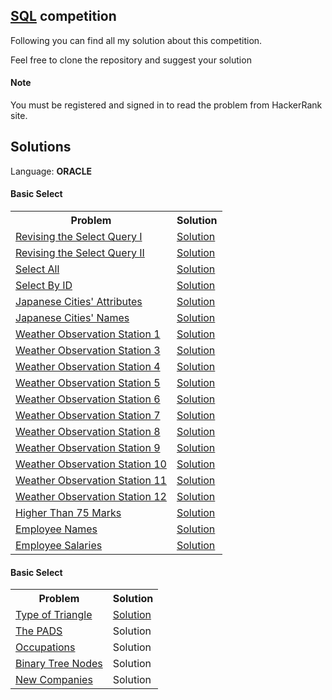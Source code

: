## [SQL](https://www.hackerrank.com/domains/sql) competition

Following you can find all my solution about this competition.

Feel free to clone the repository and suggest your solution

#### Note
You must be registered and signed in to read the problem from HackerRank site.


## Solutions

Language: **ORACLE**

#### Basic Select
<table>
    <tr>
        <th>Problem</th>
        <th>Solution</th>
    </tr>
    <tr>
        <td>
            <a href="https://www.hackerrank.com/challenges/revising-the-select-query/problem">Revising the Select Query I</a>
        </td>
        <td>
            <a href="">Solution</a>
        </td>
    </tr>    
	<tr>
        <td>
            <a href="https://www.hackerrank.com/challenges/revising-the-select-query-2/problem">Revising the Select Query II</a>
        </td>
        <td>
            <a href="">Solution</a>
        </td>
    </tr>
	<tr>
        <td>
            <a href="https://www.hackerrank.com/challenges/select-all-sql">Select All</a>
        </td>
        <td>
            <a href="">Solution</a>
        </td>
    </tr>    
	<tr>
        <td>
            <a href="https://www.hackerrank.com/challenges/select-by-id">Select By ID</a>
        </td>
        <td>
            <a href="">Solution</a>
        </td>
    </tr>
    <tr>
        <td>
            <a href="https://www.hackerrank.com/challenges/japanese-cities-attributes">Japanese Cities' Attributes</a>
        </td>
        <td>
            <a href="">Solution</a>
        </td>
    </tr>    
	<tr>
        <td>
            <a href="https://www.hackerrank.com/challenges/japanese-cities-name">Japanese Cities' Names</a>
        </td>
        <td>
            <a href="">Solution</a>
        </td>
    </tr>
	<tr>
        <td>
            <a href="https://www.hackerrank.com/challenges/weather-observation-station-1">Weather Observation Station 1</a>
        </td>
        <td>
            <a href="">Solution</a>
        </td>
    </tr>    
    <tr>
        <td>
            <a href="https://www.hackerrank.com/challenges/weather-observation-station-3">Weather Observation Station 3</a>
        </td>
        <td>
            <a href="">Solution</a>
        </td>
    </tr>    
	<tr>
        <td>
            <a href="https://www.hackerrank.com/challenges/weather-observation-station-4">Weather Observation Station 4</a>
        </td>
        <td>
            <a href="">Solution</a>
        </td>
    </tr>
	<tr>
        <td>
            <a href="https://www.hackerrank.com/challenges/weather-observation-station-5">Weather Observation Station 5</a>
        </td>
        <td>
            <a href="">Solution</a>
        </td>
    </tr>    
	<tr>
        <td>
            <a href="https://www.hackerrank.com/challenges/weather-observation-station-6">Weather Observation Station 6</a>
        </td>
        <td>
            <a href="">Solution</a>
        </td>
    </tr>
    <tr>
        <td>
            <a href="https://www.hackerrank.com/challenges/weather-observation-station-7">Weather Observation Station 7</a>
        </td>
        <td>
            <a href="">Solution</a>
        </td>
    </tr>    
	<tr>
        <td>
            <a href="https://www.hackerrank.com/challenges/weather-observation-station-8">Weather Observation Station 8</a>
        </td>
        <td>
            <a href="">Solution</a>
        </td>
    </tr>
	<tr>
        <td>
            <a href="https://www.hackerrank.com/challenges/weather-observation-station-9">Weather Observation Station 9</a>
        </td>
        <td>
            <a href="">Solution</a>
        </td>
    </tr>    
	<tr>
        <td>
            <a href="https://www.hackerrank.com/challenges/weather-observation-station-10">Weather Observation Station 10</a>
        </td>
        <td>
            <a href="">Solution</a>
        </td>
    </tr>
    <tr>
        <td>
            <a href="https://www.hackerrank.com/challenges/weather-observation-station-11">Weather Observation Station 11</a>
        </td>
        <td>
            <a href="">Solution</a>
        </td>
    </tr>    
	<tr>
        <td>
            <a href="https://www.hackerrank.com/challenges/weather-observation-station-12">Weather Observation Station 12</a>
        </td>
        <td>
            <a href="">Solution</a>
        </td>
    </tr>
	<tr>
        <td>
            <a href="https://www.hackerrank.com/challenges/more-than-75-marks">Higher Than 75 Marks</a>
        </td>
        <td>
            <a href="">Solution</a>
        </td>
    </tr>    
	<tr>
        <td>
            <a href="https://www.hackerrank.com/challenges/name-of-employees">Employee Names</a>
        </td>
        <td>
            <a href="">Solution</a>
        </td>
    </tr>
	<tr>
        <td>
            <a href="https://www.hackerrank.com/challenges/salary-of-employees">Employee Salaries</a>
        </td>
        <td>
            <a href="">Solution</a>
        </td>
    </tr>
</table>

#### Basic Select
<table>
    <tr>
        <th>Problem</th>
        <th>Solution</th>
    </tr>
	<tr>
        <td>
            <a href="https://www.hackerrank.com/challenges/what-type-of-triangle">Type of Triangle</a>
        </td>
        <td>
            <a href="">Solution</a>
        </td>
    </tr>
	<tr>
        <td>
            <a href="https://www.hackerrank.com/challenges/the-pads">The PADS</a>
        </td>
        <td>
            Solution
        </td>
    </tr>
	<tr>
        <td>
            <a href="https://www.hackerrank.com/challenges/occupations">Occupations</a>
        </td>
        <td>
			Solution
        </td>
    </tr>
	<tr>
        <td>
            <a href="https://www.hackerrank.com/challenges/binary-search-tree-1">Binary Tree Nodes</a>
        </td>
        <td>
            Solution
        </td>
    </tr>
	<tr>
        <td>
            <a href="https://www.hackerrank.com/challenges/the-company">New Companies</a>
        </td>
        <td>
            Solution
        </td>
    </tr>
</table>